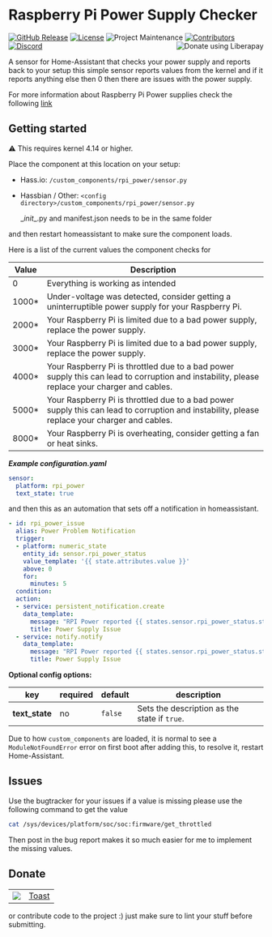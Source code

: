 # Raspberry Pi Power Supply Checker 
[![GitHub Release][releases-shield]][releases]
[![License][license-shield]](LICENSE.md) 
![Project Maintenance][maintenance-shield1]
[![Contributors][contributors-shield]][contributors]<a href="https://liberapay.com/Toast/donate"><img alt="Donate using Liberapay" align="right" align="top" src="https://liberapay.com/assets/widgets/donate.svg"></a>
[![Discord][discord-shield]][discord]

A sensor for Home-Assistant that checks your power supply and reports back to your setup
this simple sensor reports values from the kernel and if it reports anything else then 0 then there are issues with the power supply.

For more information about Raspberry Pi Power supplies check the following [link](https://github.com/superjamie/lazyweb/wiki/Raspberry-Pi-Power)

## Getting started

⚠️ This requires kernel 4.14 or higher.

Place the component at this location on your setup: 

* Hass.io: `/custom_components/rpi_power/sensor.py`
* Hassbian / Other: `<config directory>/custom_components/rpi_power/sensor.py`

 	\__init__.py and manifest.json needs to be in the same folder

and then restart homeassistant to make sure the component loads.

Here is a list of the current values the component checks for 

| Value  | Description |
| ------------- | ------------- |
| 0  | Everything is working as intended  |
| 1000*  | Under-voltage was detected, consider getting a uninterruptible power supply for your Raspberry Pi. |
| 2000* | Your Raspberry Pi is limited due to a bad power supply, replace the power supply. |
| 3000* | Your Raspberry Pi is limited due to a bad power supply, replace the power supply. |
| 4000* | Your Raspberry Pi is throttled due to a bad power supply this can lead to corruption and instability, please replace your charger and cables. |
| 5000* | Your Raspberry Pi is throttled due to a bad power supply this can lead to corruption and instability, please replace your charger and cables. |
| 8000* | Your Raspberry Pi is overheating, consider getting a fan or heat sinks. |

***Example configuration.yaml***

```yaml
sensor:
  platform: rpi_power
  text_state: true
```

and then this as an automation that sets off a notification in homeassistant.

```yaml
- id: rpi_power_issue
  alias: Power Problem Notification
  trigger:
  - platform: numeric_state
    entity_id: sensor.rpi_power_status
    value_template: '{{ state.attributes.value }}'
    above: 0
    for:
      minutes: 5
  condition:
  action:
  - service: persistent_notification.create
    data_template:
      message: "RPI Power reported {{ states.sensor.rpi_power_status.state }}. The state had changed from {{ trigger.from_state.state }} "
      title: Power Supply Issue
  - service: notify.notify
    data_template:
      message: "RPI Power reported {{ states.sensor.rpi_power_status.state }}. The state had  changed from {{ trigger.from_state.state }}"
      title: Power Supply Issue
```

**Optional config options:**  

| key | required | default | description
| --- | --- | --- | ---
| **text_state** | no | `false` | Sets the description as the state if `true`.

Due to how `custom_components` are loaded, it is normal to see a `ModuleNotFoundError` error on first boot after adding this, to resolve it, restart Home-Assistant.

## Issues
Use the bugtracker for your issues if a value is missing please use the following command to get the value

```bash
cat /sys/devices/platform/soc/soc:firmware/get_throttled
```

Then post in the bug report makes it so much easier for me to implement the missing values.

## Donate
| | |
| --- | --- |
| <a href="https://www.paypal.me/swetoast"><img align="center" src="https://gitlab.com/swe_toast/asustor_firewall/raw/master/images/Untitled.png"></a>   | <a href="https://github.com/swetoast">Toast</a></div> |

or contribute code to the project :) just make sure to lint your stuff before submitting.

[discord]: https://discord.gg/Qa5fW2R
[discord-shield]: https://img.shields.io/discord/330944238910963714.svg?style=for-the-badge
[contributors-shield]: https://img.shields.io/github/contributors/custom-components/sensor.rpi_power.svg?style=for-the-badge
[contributors]: https://github.com/custom-components/sensor.rpi_power/graphs/contributors/
[license-shield]: https://img.shields.io/github/license/custom-components/sensor.rpi_power.svg?style=for-the-badge
[maintenance-shield1]: https://img.shields.io/badge/maintainer-Toast%20%40swetoast-blue.svg?style=for-the-badge
[releases-shield]: https://img.shields.io/github/release/custom-components/sensor.rpi_power.svg?style=for-the-badge
[releases]: https://github.com/custom-components/sensor.rpi_power/releases
